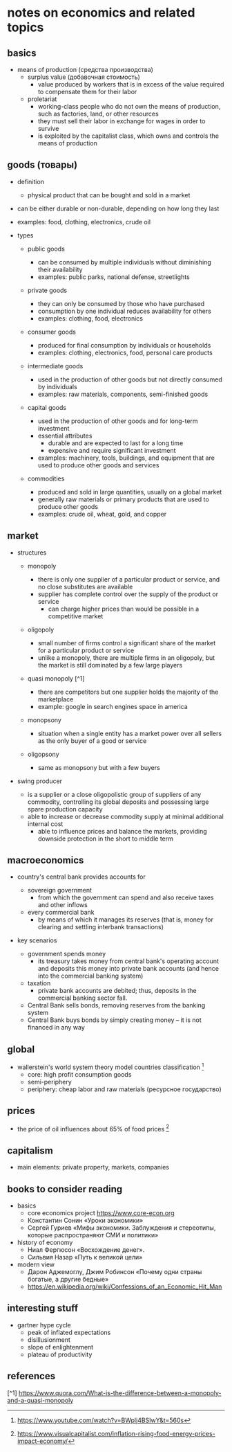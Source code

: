 # notes on economics and related topics

## basics



- means of production (средства производства)
  - surplus value (добавочная стоимость)
    - value produced by workers that is in excess of the value required to compensate them for their labor
  - proletariat
    - working-class people who do not own the means of production, such as factories, land, or other resources 
    - they must sell their labor in exchange for wages in order to survive
    - is exploited by the capitalist class, which owns and controls the means of production


## goods (товары)

- definition
  - physical product that can be bought and sold in a market

- can be either durable or non-durable, depending on how long they last

- examples: food, clothing, electronics, crude oil

- types

  - public goods
    - can be consumed by multiple individuals without diminishing their availability
    - examples: public parks, national defense, streetlights

  - private goods
    - they can only be consumed by those who have purchased
    - consumption by one individual reduces availability for others
    - examples: clothing, food, electronics

  - consumer goods
    - produced for final consumption by individuals or households
    - examples: clothing, electronics, food, personal care products

  - intermediate goods
    - used in the production of other goods but not directly consumed by individuals
    - examples: raw materials, components, semi-finished goods

  - capital goods
    - used in the production of other goods and for long-term investment
    - essential attributes
      - durable and are expected to last for a long time
      - expensive and require significant investment
    - examples: machinery, tools, buildings, and equipment that are used to produce other goods and services

  - commodities
    - produced and sold in large quantities, usually on a global market
    - generally raw materials or primary products that are used to produce other goods
    - examples: crude oil, wheat, gold, and copper


## market

- structures
  - monopoly
    - there is only one supplier of a particular product or service, and no close substitutes are available
    - supplier has complete control over the supply of the product or service
      - can charge higher prices than would be possible in a competitive market

  - oligopoly
    - small number of firms control a significant share of the market for a particular product or service
    - unlike a monopoly, there are multiple firms in an oligopoly, but the market is still dominated by a few large players

  - quasi monopoly [^1]
    - there are competitors but one supplier holds the majority of the marketplace
    - example: google in search engines space in america

  - monopsony
    - situation when a single entity has a market power over all sellers as the only buyer of a good or service

  - oligopsony
    - same as monopsony but with a few buyers

- swing producer
  - is a supplier or a close oligopolistic group of suppliers of any commodity, controlling 
    its global deposits and possessing large spare production capacity
  - able to increase or decrease commodity supply at minimal additional internal cost
    - able to influence prices and balance the markets, providing downside protection in the short to middle term


## macroeconomics

- country's central bank provides accounts for
  - sovereign government
    - from which the government can spend and also receive taxes and other inflows
  - every commercial bank
    - by means of which it manages its reserves (that is, money for clearing and settling interbank transactions)

- key scenarios
  - government spends money
    - its treasury takes money from central bank's operating account and deposits this money into private bank accounts (and hence into the commercial banking system)
  - taxation
    - private bank accounts are debited; thus, deposits in the commercial banking sector fall.
  - Central Bank sells bonds, removing reserves from the banking system
  - Central Bank buys bonds by simply creating money – it is not financed in any way


## global

- wallerstein's world system theory model countries classification [^4]
  - core: high profit consumption goods
  - semi-periphery
  - periphery: cheap labor and raw materials (ресурсное государство)


## prices

- the price of oil influences about 65% of food prices [^2]


## capitalism

- main elements: private property, markets, companies


## books to consider reading

- basics
  - core economics project https://www.core-econ.org
  - Константин Сонин «Уроки экономики»
  - Сергей Гуриев «Мифы экономики. Заблуждения и стереотипы, которые распространяют СМИ и политики»
- history of economy
  - Ниал Фергюсон «Восхождение денег». 
  - Сильвия Назар «Путь к великой цели»
- modern view
  - Дарон Аджемоглу, Джим Робинсон «Почему одни страны богатые, а другие бедные»
  - https://en.wikipedia.org/wiki/Confessions_of_an_Economic_Hit_Man


## interesting stuff

- gartner hype cycle
  - peak of inflated expectations
  - disillusionment
  - slope of enlightenment
  - plateau of productivity


## references

[^1] https://www.quora.com/What-is-the-difference-between-a-monopoly-and-a-quasi-monopoly
[^4]: https://www.youtube.com/watch?v=BWplj4BSIwY&t=560s
[^2]: https://www.visualcapitalist.com/inflation-rising-food-energy-prices-impact-economy/